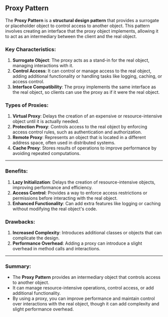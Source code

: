 ## ****Proxy Pattern****

The **Proxy Pattern** is a **structural design pattern** that provides a surrogate or placeholder object to control access to another object. This pattern involves creating an interface that the proxy object implements, allowing it to act as an intermediary between the client and the real object.

### Key Characteristics:

1. **Surrogate Object**: The proxy acts as a stand-in for the real object, managing interactions with it.
2. **Control Access**: It can control or manage access to the real object, adding additional functionality or handling tasks like logging, caching, or access control.
3. **Interface Compatibility**: The proxy implements the same interface as the real object, so clients can use the proxy as if it were the real object.

### Types of Proxies:

1. **Virtual Proxy**: Delays the creation of an expensive or resource-intensive object until it is actually needed.
2. **Protection Proxy**: Controls access to the real object by enforcing access control rules, such as authentication and authorization.
3. **Remote Proxy**: Represents an object that is located in a different address space, often used in distributed systems.
4. **Cache Proxy**: Stores results of operations to improve performance by avoiding repeated computations.

---

### Benefits:

1. **Lazy Initialization**: Delays the creation of resource-intensive objects, improving performance and efficiency.
2. **Access Control**: Provides a way to enforce access restrictions or permissions before interacting with the real object.
3. **Enhanced Functionality**: Can add extra features like logging or caching without modifying the real object's code.

### Drawbacks:

1. **Increased Complexity**: Introduces additional classes or objects that can complicate the design.
2. **Performance Overhead**: Adding a proxy can introduce a slight overhead in method calls and interactions.

---

### Summary:

- The **Proxy Pattern** provides an intermediary object that controls access to another object.
- It can manage resource-intensive operations, control access, or add additional functionality.
- By using a proxy, you can improve performance and maintain control over interactions with the real object, though it can add complexity and slight performance overhead.